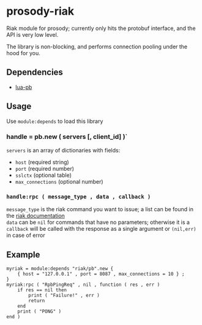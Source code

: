 prosody-riak
============

Riak module for prosody; currently only hits the protobuf interface, and the API is very low level.

The library is non-blocking, and performs connection pooling under the hood for you.


## Dependencies

  - [lua-pb](https://github.com/Neopallium/lua-pb/)


## Usage

Use `module:depends` to load this library

### handle = pb.new ( servers [, client_id] )`

`servers` is an array of dictionaries with fields:

  - `host` (required string)
  - `port` (required number)
  - `sslctx` (optional table)
  - `max_connections` (optional number)


### `handle:rpc ( message_type , data , callback )`

`message_type` is the riak command you want to issue; a list can be found in the [riak documentation](http://docs.basho.com/riak/latest/dev/references/protocol-buffers/)  
`data` can be `nil` for commands that have no parameters; otherwise it is a   
`callback` will be called with the response as a single argument or `(nil,err)` in case of error


## Example

    myriak = module:depends "riak/pb".new {
		{ host = "127.0.0.1" , port = 8087 , max_connections = 10 } ;
	}
	myriak:rpc ( "RpbPingReq" , nil , function ( res , err )
		if res == nil then
			print ( "Failure!" , err )
			return
		end
		print ( "PONG" )
	end )

